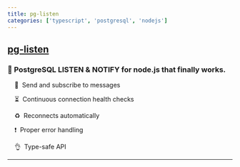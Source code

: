 ```yaml
---
title: pg-listen
categories: ['typescript', 'postgresql', 'nodejs']
---
```

## [pg-listen](https://github.com/andywer/pg-listen)

### 📡 PostgreSQL LISTEN &  NOTIFY for node.js that finally works.


&nbsp;&nbsp;&nbsp;&nbsp;📡&nbsp;&nbsp;Send and subscribe to messages

&nbsp;&nbsp;&nbsp;&nbsp;⏳&nbsp;&nbsp;Continuous connection health checks

&nbsp;&nbsp;&nbsp;&nbsp;♻️&nbsp;&nbsp;Reconnects automatically

&nbsp;&nbsp;&nbsp;&nbsp;❗️&nbsp;&nbsp;Proper error handling

&nbsp;&nbsp;&nbsp;&nbsp;👌&nbsp;&nbsp;Type-safe API

---

